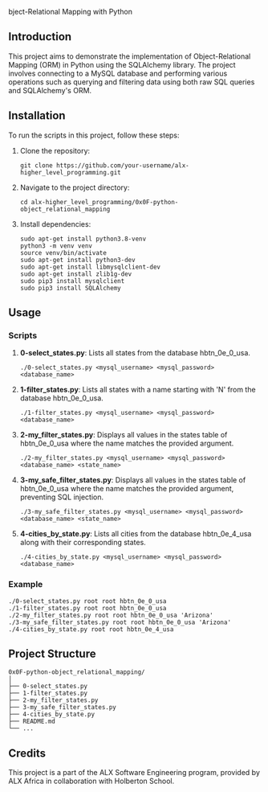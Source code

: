 bject-Relational Mapping with Python

## Introduction
This project aims to demonstrate the implementation of Object-Relational Mapping (ORM) in Python using the SQLAlchemy library. The project involves connecting to a MySQL database and performing various operations such as querying and filtering data using both raw SQL queries and SQLAlchemy's ORM.

## Installation
To run the scripts in this project, follow these steps:

1. Clone the repository:
    ```
    git clone https://github.com/your-username/alx-higher_level_programming.git
    ```

2. Navigate to the project directory:
    ```
    cd alx-higher_level_programming/0x0F-python-object_relational_mapping
    ```

3. Install dependencies:
    ```
    sudo apt-get install python3.8-venv
    python3 -m venv venv
    source venv/bin/activate
    sudo apt-get install python3-dev
    sudo apt-get install libmysqlclient-dev
    sudo apt-get install zlib1g-dev
    sudo pip3 install mysqlclient
    sudo pip3 install SQLAlchemy
    ```

## Usage
### Scripts
1. **0-select_states.py**: Lists all states from the database hbtn_0e_0_usa.
    ```
    ./0-select_states.py <mysql_username> <mysql_password> <database_name>
    ```

2. **1-filter_states.py**: Lists all states with a name starting with 'N' from the database hbtn_0e_0_usa.
    ```
    ./1-filter_states.py <mysql_username> <mysql_password> <database_name>
    ```

3. **2-my_filter_states.py**: Displays all values in the states table of hbtn_0e_0_usa where the name matches the provided argument.
    ```
    ./2-my_filter_states.py <mysql_username> <mysql_password> <database_name> <state_name>
    ```

4. **3-my_safe_filter_states.py**: Displays all values in the states table of hbtn_0e_0_usa where the name matches the provided argument, preventing SQL injection.
    ```
    ./3-my_safe_filter_states.py <mysql_username> <mysql_password> <database_name> <state_name>
    ```

5. **4-cities_by_state.py**: Lists all cities from the database hbtn_0e_4_usa along with their corresponding states.
    ```
    ./4-cities_by_state.py <mysql_username> <mysql_password> <database_name>
    ```

### Example
```
./0-select_states.py root root hbtn_0e_0_usa
./1-filter_states.py root root hbtn_0e_0_usa
./2-my_filter_states.py root root hbtn_0e_0_usa 'Arizona'
./3-my_safe_filter_states.py root root hbtn_0e_0_usa 'Arizona'
./4-cities_by_state.py root root hbtn_0e_4_usa
```

## Project Structure
```
0x0F-python-object_relational_mapping/
│
├── 0-select_states.py
├── 1-filter_states.py
├── 2-my_filter_states.py
├── 3-my_safe_filter_states.py
├── 4-cities_by_state.py
├── README.md
└── ...
```

## Credits
This project is a part of the ALX Software Engineering program, provided by ALX Africa in collaboration with Holberton School.

